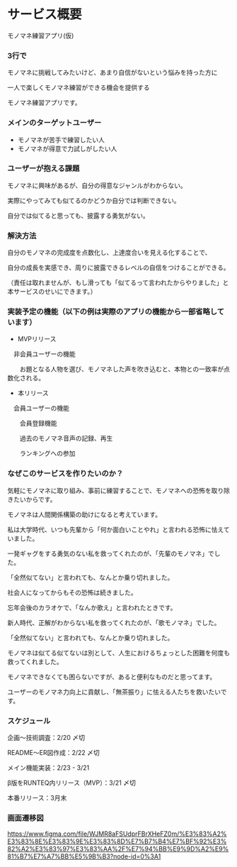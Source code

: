 # サービス概要
モノマネ練習アプリ(仮)

### **3行で**

モノマネに挑戦してみたいけど、あまり自信がないという悩みを持った方に

一人で楽しくモノマネ練習ができる機会を提供する

モノマネ練習アプリです。

### **メインのターゲットユーザー**

- モノマネが苦手で練習したい人
- モノマネが得意で力試しがしたい人

### **ユーザーが抱える課題**

モノマネに興味があるが、自分の得意なジャンルがわからない。

実際にやってみても似てるのかどうか自分では判断できない。

自分では似てると思っても、披露する勇気がない。

### **解決方法**

自分のモノマネの完成度を点数化し、上達度合いを見える化することで、

自分の成長を実感でき、周りに披露できるレベルの自信をつけることができる。

（責任は取れませんが、もし滑っても「似てるって言われたからやりました」と本サービスのせいにできます。）

### **実装予定の機能（以下の例は実際のアプリの機能から一部省略しています）**

- MVPリリース

　非会員ユーザーの機能

　　お題となる人物を選び、モノマネした声を吹き込むと、本物との一致率が点数化される。

- 本リリース

　会員ユーザーの機能

　　会員登録機能

　　過去のモノマネ音声の記録、再生

　　ランキングへの参加

### **なぜこのサービスを作りたいのか？**

気軽にモノマネに取り組み、事前に練習することで、モノマネへの恐怖を取り除きたいからです。

モノマネは人間関係構築の助けになると考えています。

私は大学時代、いつも先輩から「何か面白いことやれ」と言われる恐怖に怯えていました。

一発ギャグをする勇気のない私を救ってくれたのが、「先輩のモノマネ」でした。

「全然似てない」と言われても、なんとか乗り切れました。

社会人になってからもその恐怖は続きました。

忘年会後のカラオケで、「なんか歌え」と言われたときです。

新人時代、正解がわからない私を救ってくれたのが、「歌モノマネ」でした。

「全然似てない」と言われても、なんとか乗り切れました。

モノマネは似てる似てないは別として、人生におけるちょっとした困難を何度も救ってくれました。　

モノマネできなくても困らないですが、あると便利なものだと思ってます。

ユーザーのモノマネ力向上に貢献し、「無茶振り」に怯える人たちを救いたいです。

### **スケジュール**

企画〜技術調査：2/20 〆切

README〜ER図作成：2/22 〆切

メイン機能実装：2/23 - 3/21

β版をRUNTEQ内リリース（MVP）：3/21 〆切

本番リリース：3月末

### **画面遷移図**

https://www.figma.com/file/WJMR8aFSUdprFBrXHeFZ0m/%E3%83%A2%E3%83%8E%E3%83%9E%E3%83%8D%E7%B7%B4%E7%BF%92%E3%82%A2%E3%83%97%E3%83%AA%2F%E7%94%BB%E9%9D%A2%E9%81%B7%E7%A7%BB%E5%9B%B3?node-id=0%3A1